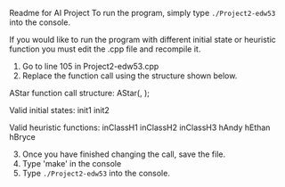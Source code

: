 Readme for AI Project
To run the program, simply type `./Project2-edw53` into the console.

If you would like to run the program with different initial state or heuristic function you must edit the .cpp file and recompile it.
1. Go to line 105 in Project2-edw53.cpp
2. Replace the function call using the structure shown below.

AStar function call structure:
AStar(<initialState>, <heuristicFunction>);

Valid initial states:
init1
init2

Valid heuristic functions:
inClassH1
inClassH2
inClassH3
hAndy
hEthan
hBryce

3. Once you have finished changing the call, save the file.
4. Type 'make' in the console
5. Type `./Project2-edw53` into the console.